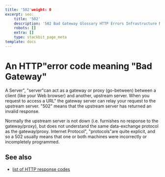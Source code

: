 ```yaml
---
title: '502'weight: 0
excerpt: seo:
    title: '502'
    description: '502 Bad Gateway Glossary HTTP Errors Infrastructure Navigation'
    robots: []
    extra: []
    type: stackbit_page_meta
template: docs
---
```



# An HTTP"error code meaning "Bad Gateway"

A Server", "server"can act as a gateway or proxy (go-between) between a client (like your Web browser) and another, upstream server. When you request to access a URL" the gateway server can relay your request to the upstream server. "502" means that the upstream server has returned an invalid response.

Normally the upstream server is not down (i.e. furnishes no response to the gateway/proxy), but does not understand the same data-exchange protocol as the gateway/proxy. Internet Protocol", "protocols"are quite explicit, and so a 502 usually means that one or both machines were incorrectly or incompletely programmed.

## See also

- [list of HTTP response codes](/en-US/docs/Web/HTTP/Status)
